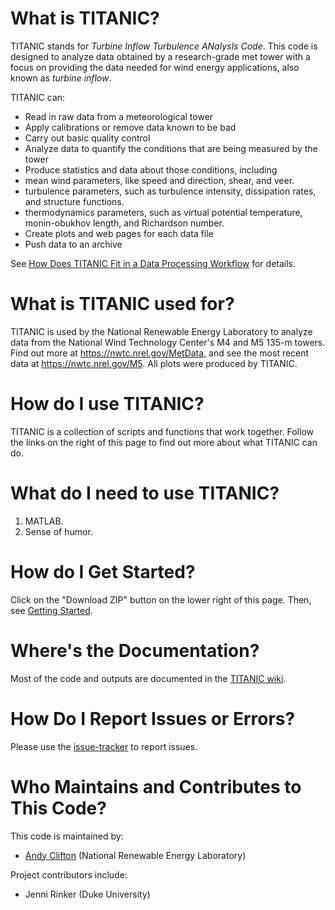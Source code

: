 # What is TITANIC?
TITANIC stands for _Turbine Inflow Turbulence ANalysIs Code_. This code is designed to analyze data obtained by a research-grade met tower with a focus on providing the data needed for wind energy applications, also known as _turbine inflow_. 

TITANIC can:
* Read in raw data from a meteorological tower
* Apply calibrations or remove data known to be bad
* Carry out basic quality control
* Analyze data to quantify the conditions that are being measured by the tower
* Produce statistics and data about those conditions, including
 * mean wind parameters, like speed and direction, shear, and veer.
 * turbulence parameters, such as turbulence intensity, dissipation rates, and structure functions. 
 * thermodynamics parameters, such as virtual potential temperature, monin-obukhov length, and Richardson number.
* Create plots and web pages for each data file
* Push data to an archive

See [How Does TITANIC Fit in a Data Processing Workflow](https://github.com/NREL/TITANIC/wiki/How-Does-TITANIC-Fit-in-a-Data-Processing-Workflow%3F) for details.

# What is TITANIC used for?
TITANIC is used by the National Renewable Energy Laboratory to analyze data from the National Wind Technology Center's M4 and M5 135-m towers. Find out more at https://nwtc.nrel.gov/MetData, and see the most recent data at https://nwtc.nrel.gov/M5. All plots were produced by TITANIC.

# How do I use TITANIC?
TITANIC is a collection of scripts and functions that work together. Follow the links on the right of this page to find out more about what TITANIC can do.

# What do I need to use TITANIC?
1. MATLAB.
2. Sense of humor.

# How do I Get Started?
Click on the "Download ZIP" button on the lower right of this page. Then, see [Getting Started](https://github.com/NREL/TITANIC/wiki/FAQ:-Getting-Started). 

# Where's the Documentation?
Most of the code and outputs are documented in the [TITANIC wiki](https://github.com/NREL/TITANIC/wiki/).

# How Do I Report Issues or Errors?
Please use the [issue-tracker](https://github.com/NREL/TITANIC/issues) to report issues.

# Who Maintains and Contributes to This Code?
This code is maintained by:
* [Andy Clifton](mailto:andrew.clifton@nrel.gov) (National Renewable Energy Laboratory)

Project contributors include:
* Jenni Rinker (Duke University)
